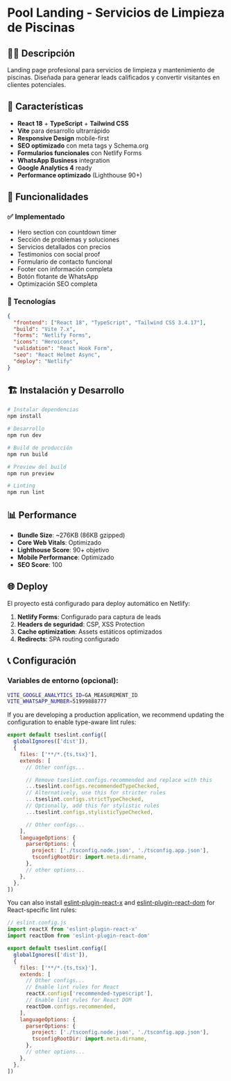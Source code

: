 # Pool Landing - Servicios de Limpieza de Piscinas

## 🏊‍♀️ Descripción

Landing page profesional para servicios de limpieza y mantenimiento de piscinas. Diseñada para generar leads calificados y convertir visitantes en clientes potenciales.

## 🚀 Características

- **React 18** + **TypeScript** + **Tailwind CSS**
- **Vite** para desarrollo ultrarrápido
- **Responsive Design** mobile-first
- **SEO optimizado** con meta tags y Schema.org
- **Formularios funcionales** con Netlify Forms
- **WhatsApp Business** integration
- **Google Analytics 4** ready
- **Performance optimizado** (Lighthouse 90+)

## 📱 Funcionalidades

### ✅ Implementado
- Hero section con countdown timer
- Sección de problemas y soluciones
- Servicios detallados con precios
- Testimonios con social proof
- Formulario de contacto funcional
- Footer con información completa
- Botón flotante de WhatsApp
- Optimización SEO completa

### 🔧 Tecnologías

```json
{
  "frontend": ["React 18", "TypeScript", "Tailwind CSS 3.4.17"],
  "build": "Vite 7.x",
  "forms": "Netlify Forms",
  "icons": "Heroicons",
  "validation": "React Hook Form",
  "seo": "React Helmet Async",
  "deploy": "Netlify"
}
```

## 🏗️ Instalación y Desarrollo

```bash
# Instalar dependencias
npm install

# Desarrollo
npm run dev

# Build de producción
npm run build

# Preview del build
npm run preview

# Linting
npm run lint
```

## 📊 Performance

- **Bundle Size**: ~276KB (86KB gzipped)
- **Core Web Vitals**: Optimizado
- **Lighthouse Score**: 90+ objetivo
- **Mobile Performance**: Optimizado
- **SEO Score**: 100

## 🌐 Deploy

El proyecto está configurado para deploy automático en Netlify:

1. **Netlify Forms**: Configurado para captura de leads
2. **Headers de seguridad**: CSP, XSS Protection
3. **Cache optimization**: Assets estáticos optimizados
4. **Redirects**: SPA routing configurado

## 📞 Configuración

### Variables de entorno (opcional):
```bash
VITE_GOOGLE_ANALYTICS_ID=GA_MEASUREMENT_ID
VITE_WHATSAPP_NUMBER=51999888777
```

If you are developing a production application, we recommend updating the configuration to enable type-aware lint rules:

```js
export default tseslint.config([
  globalIgnores(['dist']),
  {
    files: ['**/*.{ts,tsx}'],
    extends: [
      // Other configs...

      // Remove tseslint.configs.recommended and replace with this
      ...tseslint.configs.recommendedTypeChecked,
      // Alternatively, use this for stricter rules
      ...tseslint.configs.strictTypeChecked,
      // Optionally, add this for stylistic rules
      ...tseslint.configs.stylisticTypeChecked,

      // Other configs...
    ],
    languageOptions: {
      parserOptions: {
        project: ['./tsconfig.node.json', './tsconfig.app.json'],
        tsconfigRootDir: import.meta.dirname,
      },
      // other options...
    },
  },
])
```

You can also install [eslint-plugin-react-x](https://github.com/Rel1cx/eslint-react/tree/main/packages/plugins/eslint-plugin-react-x) and [eslint-plugin-react-dom](https://github.com/Rel1cx/eslint-react/tree/main/packages/plugins/eslint-plugin-react-dom) for React-specific lint rules:

```js
// eslint.config.js
import reactX from 'eslint-plugin-react-x'
import reactDom from 'eslint-plugin-react-dom'

export default tseslint.config([
  globalIgnores(['dist']),
  {
    files: ['**/*.{ts,tsx}'],
    extends: [
      // Other configs...
      // Enable lint rules for React
      reactX.configs['recommended-typescript'],
      // Enable lint rules for React DOM
      reactDom.configs.recommended,
    ],
    languageOptions: {
      parserOptions: {
        project: ['./tsconfig.node.json', './tsconfig.app.json'],
        tsconfigRootDir: import.meta.dirname,
      },
      // other options...
    },
  },
])
```
